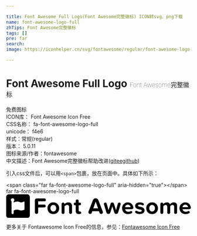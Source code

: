 ```yaml
---

title: Font Awesome Full Logo(Font Awesome完整徽标) ICON转svg、png下载
name: font-awesome-logo-full
zhTips: Font Awesome完整徽标
tags: []
pre: far
search: 
image: https://iconhelper.cn/svg/fontawesome/regular/font-awesome-logo-full.svg

---
```


# Font Awesome Full Logo  <small style="font-size: 60%;font-weight: 100">Font Awesome完整徽标</small>


<div class="detail-page">
<p>
<span><span class="badge-success badge">免费图标</span> </span>
<br/>
<span>
ICON库：
<span class="badge-secondary badge">Font Awesome Icon Free</span> 
</span>
<br/>
<span>
CSS名称：
<span class="badge-secondary badge">fa-font-awesome-logo-full</span> 
</span>
<br/>
<span>
unicode：
<span class="badge-secondary badge">f4e6</span> 
<copy-btn content='f4e6' btn-title=""></copy-btn>
<copy-btn :content='String.fromCodePoint(parseInt("f4e6", 16))' btn-title="复制U"></copy-btn>
</span><br/><span>样式：<span class="badge-light badge">常规(regular)</span></span>
<br/>
<span>
版本：
<span class="badge-secondary badge">5.0.11</span> 
</span>
<br/>
<span>图标来源/作者：<span class="badge-light badge">fontawesome</span></span> 
<br/>
<span class="zh-detail">中文描述：<span class="badge-primary badge">Font Awesome完整徽标</span><span class="help-link"><span>帮助改进</span>(<a href="https://gitee.com/liuwave/icon-helper/edit/master/json/fontawesome/regular/font-awesome-logo-full.json" target="_blank" rel="noopener noreferrer">gitee</a><a href="https://github.com/liuwave/icon-helper/edit/master/json/fontawesome/regular/font-awesome-logo-full.json" target="_blank" rel="noopener noreferrer">github</a></span>)</span><br/>
</p>
</div>
<div class="alert alert-dark">
  <i class="far fa-font-awesome-logo-full fa-xs"></i>
  <i class="far fa-font-awesome-logo-full fa-sm"></i>
  <i class="far fa-font-awesome-logo-full fa-lg"></i>
  <i class="far fa-font-awesome-logo-full fa-2x"></i>
  <i class="far fa-font-awesome-logo-full fa-3x"></i>
  <i class="far fa-font-awesome-logo-full fa-5x"></i>
  <i class="far fa-font-awesome-logo-full fa-7x"></i>
</div>
<div>
  <p>引入css文件后，可以用<code>&lt;span&gt;</code>包裹，放在页面中。具体如下所示：    
  </p>
  <div class="alert alert-primary" style="font-size: 14px">
    &lt;span class="far fa-font-awesome-logo-full" aria-hidden="true"&gt;&lt;/span&gt;
    <copy-btn content='<span class="far fa-font-awesome-logo-full" aria-hidden="true"></span>'></copy-btn>
  </div>
  <div class="alert alert-secondary">
    <i class="far fa-font-awesome-logo-full"
    style="font-size: 24px"
    aria-hidden="true"></i> far fa-font-awesome-logo-full
    <copy-btn content="far fa-font-awesome-logo-full" btn-title="复制图标名称"></copy-btn>
  </div>
</div>
<div id="svg" class="svg-wrap">
<svg xmlns="http://www.w3.org/2000/svg" viewBox="0 0 3992 512"><path d="M454.6 0H57.4C25.9 0 0 25.9 0 57.4v397.3C0 486.1 25.9 512 57.4 512h397.3c31.4 0 57.4-25.9 57.4-57.4V57.4C512 25.9 486.1 0 454.6 0zm-58.9 324.9c0 4.8-4.1 6.9-8.9 8.9-19.2 8.1-39.7 15.7-61.5 15.7-40.5 0-68.7-44.8-163.2 2.5v51.8c0 30.3-45.7 30.2-45.7 0v-250c-9-7-15-17.9-15-30.3 0-21 17.1-38.2 38.2-38.2 21 0 38.2 17.1 38.2 38.2 0 12.2-5.8 23.2-14.9 30.2v21c37.1-12 65.5-34.4 146.1-3.4 26.6 11.4 68.7-15.7 76.5-15.7 5.5 0 10.3 4.1 10.3 8.9v160.4zm432.9-174.2h-137v70.1H825c39.8 0 40.4 62.2 0 62.2H691.6v105.6c0 45.5-70.7 46.4-70.7 0V128.3c0-22 18-39.8 39.8-39.8h167.8c39.6 0 40.5 62.2.1 62.2zm191.1 23.4c-169.3 0-169.1 252.4 0 252.4 169.9 0 169.9-252.4 0-252.4zm0 196.1c-81.6 0-82.1-139.8 0-139.8 82.5 0 82.4 139.8 0 139.8zm372.4 53.4c-17.5 0-31.4-13.9-31.4-31.4v-117c0-62.4-72.6-52.5-99.1-16.4v133.4c0 41.5-63.3 41.8-63.3 0V208c0-40 63.1-41.6 63.1 0v3.4c43.3-51.6 162.4-60.4 162.4 39.3v141.5c.3 30.4-31.5 31.4-31.7 31.4zm179.7 2.9c-44.3 0-68.3-22.9-68.3-65.8V235.2H1488c-35.6 0-36.7-55.3 0-55.3h15.5v-37.3c0-41.3 63.8-42.1 63.8 0v37.5h24.9c35.4 0 35.7 55.3 0 55.3h-24.9v108.5c0 29.6 26.1 26.3 27.4 26.3 31.4 0 52.6 56.3-22.9 56.3zM1992 123c-19.5-50.2-95.5-50-114.5 0-107.3 275.7-99.5 252.7-99.5 262.8 0 42.8 58.3 51.2 72.1 14.4l13.5-35.9H2006l13 35.9c14.2 37.7 72.1 27.2 72.1-14.4 0-10.1 5.3 6.8-99.1-262.8zm-108.9 179.1l51.7-142.9 51.8 142.9h-103.5zm591.3-85.6l-53.7 176.3c-12.4 41.2-72 41-84 0l-42.3-135.9-42.3 135.9c-12.4 40.9-72 41.2-84.5 0l-54.2-176.3c-12.5-39.4 49.8-56.1 60.2-16.9L2213 342l45.3-139.5c10.9-32.7 59.6-34.7 71.2 0l45.3 139.5 39.3-142.4c10.3-38.3 72.6-23.8 60.3 16.9zm275.4 75.1c0-42.4-33.9-117.5-119.5-117.5-73.2 0-124.4 56.3-124.4 126 0 77.2 55.3 126.4 128.5 126.4 31.7 0 93-11.5 93-39.8 0-18.3-21.1-31.5-39.3-22.4-49.4 26.2-109 8.4-115.9-43.8h148.3c16.3 0 29.3-13.4 29.3-28.9zM2571 277.7c9.5-73.4 113.9-68.6 118.6 0H2571zm316.7 148.8c-31.4 0-81.6-10.5-96.6-31.9-12.4-17 2.5-39.8 21.8-39.8 16.3 0 36.8 22.9 77.7 22.9 27.4 0 40.4-11 40.4-25.8 0-39.8-142.9-7.4-142.9-102 0-40.4 35.3-75.7 98.6-75.7 31.4 0 74.1 9.9 87.6 29.4 10.8 14.8-1.4 36.2-20.9 36.2-15.1 0-26.7-17.3-66.2-17.3-22.9 0-37.8 10.5-37.8 23.8 0 35.9 142.4 6 142.4 103.1-.1 43.7-37.4 77.1-104.1 77.1zm266.8-252.4c-169.3 0-169.1 252.4 0 252.4 170.1 0 169.6-252.4 0-252.4zm0 196.1c-81.8 0-82-139.8 0-139.8 82.5 0 82.4 139.8 0 139.8zm476.9 22V268.7c0-53.8-61.4-45.8-85.7-10.5v134c0 41.3-63.8 42.1-63.8 0V268.7c0-52.1-59.5-47.4-85.7-10.1v133.6c0 41.5-63.3 41.8-63.3 0V208c0-40 63.1-41.6 63.1 0v3.4c9.9-14.4 41.8-37.3 78.6-37.3 35.3 0 57.7 16.4 66.7 43.8 13.9-21.8 45.8-43.8 82.6-43.8 44.3 0 70.7 23.4 70.7 72.7v145.3c.5 17.3-13.5 31.4-31.9 31.4 3.5.1-31.3 1.1-31.3-31.3zM3992 291.6c0-42.4-32.4-117.5-117.9-117.5-73.2 0-127.5 56.3-127.5 126 0 77.2 58.3 126.4 131.6 126.4 31.7 0 91.5-11.5 91.5-39.8 0-18.3-21.1-31.5-39.3-22.4-49.4 26.2-110.5 8.4-117.5-43.8h149.8c16.3 0 29.1-13.4 29.3-28.9zm-180.5-13.9c9.7-74.4 115.9-68.3 120.1 0h-120.1z"/></svg>
</div>
<detail full-name='fa-font-awesome-logo-full'></detail>

<Vssue title="关于“Font Awesome Full Logo”的评论" />
    
<div><p>更多关于  Fontawesome Icon Free的信息，参见：<a target="_blank" href="https://iconhelper.cn/fontawesome.html">Fontawesome Icon Free</a>
</p></div>
